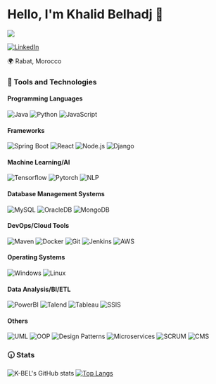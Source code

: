 # Hello, I'm Khalid Belhadj 👋
![](https://komarev.com/ghpvc/?username=K-BEL&color=dc143c)



[![LinkedIn](https://img.shields.io/badge/LinkedIn-K--Belhadj-blue?logo=linkedin&style=flat-square)](https://www.linkedin.com/in/K-Belhadj)

🌍 Rabat, Morocco

### 🔧 Tools and Technologies

#### Programming Languages

![Java](https://img.shields.io/badge/Java-yellow?logo=java&style=for-the-badge)
![Python](https://img.shields.io/badge/Python-blue?logo=python&style=for-the-badge)
![JavaScript](https://img.shields.io/badge/JavaScript-yellow?logo=javascript&style=for-the-badge)

#### Frameworks

![Spring Boot](https://img.shields.io/badge/Spring%20Boot-green?logo=spring&style=for-the-badge)
![React](https://img.shields.io/badge/React-blue?logo=react&style=for-the-badge)
![Node.js](https://img.shields.io/badge/Node.js-green?logo=node.js&style=for-the-badge)
![Django](https://img.shields.io/badge/Django-green?logo=django&style=for-the-badge)

#### Machine Learning/AI

![Tensorflow](https://img.shields.io/badge/Tensorflow-orange?logo=tensorflow&style=for-the-badge)
![Pytorch](https://img.shields.io/badge/Pytorch-orange?style=for-the-badge)
![NLP](https://img.shields.io/badge/NLP-yellow?style=for-the-badge)

#### Database Management Systems

![MySQL](https://img.shields.io/badge/MySQL-blue?logo=mysql&style=for-the-badge)
![OracleDB](https://img.shields.io/badge/OracleDB-red?style=for-the-badge)
![MongoDB](https://img.shields.io/badge/MongoDB-green?logo=mongodb&style=for-the-badge)

#### DevOps/Cloud Tools

![Maven](https://img.shields.io/badge/Maven-yellow?logo=apache-maven&style=for-the-badge)
![Docker](https://img.shields.io/badge/Docker-blue?logo=docker&style=for-the-badge)
![Git](https://img.shields.io/badge/Git-red?logo=git&style=for-the-badge)
![Jenkins](https://img.shields.io/badge/Jenkins-red?logo=jenkins&style=for-the-badge)
![AWS](https://img.shields.io/badge/AWS-orange?logo=amazon-aws&style=for-the-badge)

#### Operating Systems

![Windows](https://img.shields.io/badge/Windows-blue?logo=windows&style=for-the-badge)
![Linux](https://img.shields.io/badge/Linux-green?logo=linux&style=for-the-badge)

#### Data Analysis/BI/ETL

![PowerBI](https://img.shields.io/badge/PowerBI-yellow?logo=power-bi&style=for-the-badge)
![Talend](https://img.shields.io/badge/Talend-blue?style=for-the-badge)
![Tableau](https://img.shields.io/badge/Tableau-green?logo=tableau&style=for-the-badge)
![SSIS](https://img.shields.io/badge/SSIS-yellow?style=for-the-badge)

#### Others

![UML](https://img.shields.io/badge/UML-blue?style=for-the-badge)
![OOP](https://img.shields.io/badge/OOP-red?style=for-the-badge)
![Design Patterns](https://img.shields.io/badge/Design%20Patterns-green?style=for-the-badge)
![Microservices](https://img.shields.io/badge/Microservices-blue?style=for-the-badge)
![SCRUM](https://img.shields.io/badge/SCRUM-green?style=for-the-badge)
![CMS](https://img.shields.io/badge/CMS-yellow?style=for-the-badge)




### 🕡 Stats
![K-BEL's GitHub stats](https://github-readme-stats.vercel.app/api?username=K-BEL&theme=blue-green&show_icons=true)
[![Top Langs](https://github-readme-stats.vercel.app/api/top-langs/?username=K-BEL)](https://github.com/anuraghazra/github-readme-stats)


